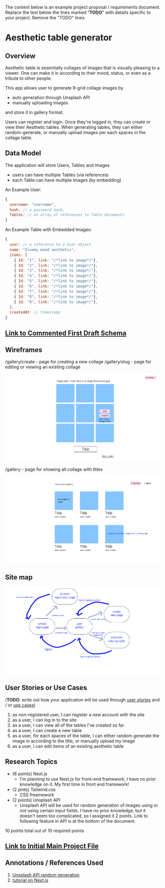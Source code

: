 The content below is an example project proposal / requirements document. Replace the text below the lines marked "__TODO__" with details specific to your project. Remove the "TODO" lines.


# Aesthetic table generator

## Overview

Aesthetic table is essentially collages of images that is visually pleasing to a viewer.
One can make it in according to their mood, status, or even as a tribute to other people.

This app allows user to generate 9-grid collage images by
* auto generation through Unsplash API
* manually uploading images

and store it in gallery format. 

Users can register and login. Once they're logged in, they can create or view their Aesthetic tables. When generating tables, they can either random-generate, or manually upload images per each spaces in the collage table.


## Data Model

The application will store Users, Tables and Images

* users can have multiple Tables (via references)
* each Table can have multiple Images (by embedding)

An Example User:

```javascript
{
  username: "username",
  hash: // a password hash,
  Tables: // an array of references to Table documents
}
```

An Example Table with Embedded Images:

```javascript
{
  user: // a reference to a User object
  name: "Gloomy mood aesthetic",
  items: [
    { Id: "1", link: "/*link to image*/"},
    { Id: "2", link: "/*link to image*/"},
    { Id: "3", link: "/*link to image*/"},
    { Id: "4", link: "/*link to image*/"},
    { Id: "5", link: "/*link to image*/"},
    { Id: "6", link: "/*link to image*/"},
    { Id: "7", link: "/*link to image*/"},
    { Id: "8", link: "/*link to image*/"},
    { Id: "9", link: "/*link to image*/"},
  ],
  createdAt: // timestamp
}
```


## [Link to Commented First Draft Schema](db.mjs) 


## Wireframes

/gallery/create - page for creating a new collage
/gallery/slug - page for editing or viewing an existing collage

![edit create](wireframe/createEditPage.jpg)

/gallery - page for showing all collage with titles

![gallery](wireframe/galleryPage.png)


## Site map

![sitemap](wireframe/sitemap.png)

## User Stories or Use Cases

(__TODO__: write out how your application will be used through [user stories](http://en.wikipedia.org/wiki/User_story#Format) and / or [use cases](https://en.wikipedia.org/wiki/Use_case))

1. as non-registered user, I can register a new account with the site
2. as a user, I can log in to the site
3. as a user, I can view all of the tables I've created so far
4. as a user, I can create a new table
5. as a user, for each spaces of the table, I can either random generate the image in according to the title, or manually upload my image
6. as a user, I can edit items of an existing aesthetic table

## Research Topics

* (6 points) Next.js
    * I'm planning to use Next.js for front-end framework, I have no prior knowledge on it. My first time in front end framework!
* (2 pints) Tailwind.css
    * CSS freamework
* (2 points) Unsplash API
    * Unsplash API will be used for random generation of images using or not using certain input fields. I have no prior knowledge, but it doesn't seem too complicated, so I assigned it 2 points. Link to following feature in API is at the bottom of the document.


10 points total out of 10 required points 


## [Link to Initial Main Project File](app.mjs) 


## Annotations / References Used

1. [Unsplash API random generation](https://unsplash.com/documentation#get-a-random-photo)
2. [tutorial on Next.js](https://nextjs.org/learn/basics/create-nextjs-app)
